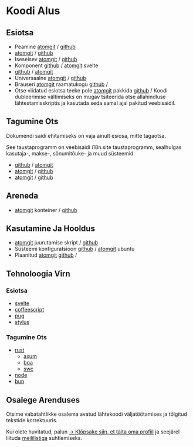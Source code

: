 # Koodi Alus

## Esiotsa

* Peamine [atomgit](https://atomgit.com/i18n/proto) / [github](https://github.com/i18n-site/site)
* [atomgit](https://atomgit.com/i18n/md) / [github](https://github.com/i18n-site/md)
* Iseseisev [atomgit](https://atomgit.com/i18n/18x) / [github](https://github.com/i18n-site/18x)
* Komponent [github](https://github.com/i18n-site/plugin) / [atomgit](https://atomgit.com/i18n/plugin) svelte
* [github](https://github.com/i18n-site/proto) / [atomgit](https://atomgit.com/i18n/proto)
* Universaalne [atomgit](https://atomgit.com/i18n/lib) / [github](https://github.com/i18n-site/lib)
* Brauseri [atomgit](https://atomgit.com/i18n/ie) raamatukogu [github](https://github.com/i18n-site/ie) /
* Otse viidatud esiotsa teeke pole [atomgit](https://atomgit.com/i18n/x) pakkida [github](https://github.com/i18n-site/x) /
  Koodi dubleerimise vältimiseks on mugav tsiteerida otse allahindluse lähtestamisskriptis ja kasutada seda samal ajal pakitud veebisaidil.

## Tagumine Ots

Dokumendi saidi ehitamiseks on vaja ainult esiosa, mitte tagaotsa.

See taustaprogramm on veebisaidi i18n.site taustaprogramm, sealhulgas kasutaja-, makse-, sõnumitõuke- ja muud süsteemid.

* [github](https://github.com/i18n-api/srv) / [atomgit](https://atomgit.com/i18n-api/srv)
* [atomgit](https://atomgit.com/i18n-api/pub) / [github](https://github.com/i18n-api/pub)
* [atomgit](https://atomgit.com/i18n/rust) / [github](https://github.com/i18n-site/rust)

## Areneda

* [atomgit](https://atomgit.com/i18n-api/srv.docker) konteiner / [github](https://github.com/i18n-api/srv.docker)

## Kasutamine Ja Hooldus

* [atomgit](https://atomgit.com/i18n-ops/ops) juurutamise skript / [github](https://github.com/i18n-ops/ops)
* Süsteemi konfiguratsioon [github](https://github.com/i18n-ops/ubuntu) / [atomgit](https://atomgit.com/i18n-ops/ubuntu) ubuntu
* Plaanitud [atomgit](https://atomgit.com/i18n/cron) [github](https://github.com/i18n-cron/cron) /

## Tehnoloogia Virn

### Esiotsa

* [svelte](//svelte.dev)
* [coffeescript](//coffeescript.org)
* [pug](https://github.com/pugjs/pug)
* [stylus](https://stylus.com)

### Tagumine Ots

* [rust](//rust.org)
  * [axum](//github.com/tokio-rs/axum)
  * [boa](//github.com/boa-dev/boa)
  * [swc](//swc.rs)
* [node](//nodejs.org)
* [bun](//bun.dev)

## Osalege Arenduses

Otsime vabatahtlikke osalema avatud lähtekoodi väljatöötamises ja tõlgitud tekstide korrektuuris.

Kui olete huvitatud, palun [→ Klõpsake siin, et täita oma profiil](https://ggl.link/i18n) ja seejärel liituda [meililistiga](https://groups.google.com/u/2/g/i18n-site) suhtlemiseks.